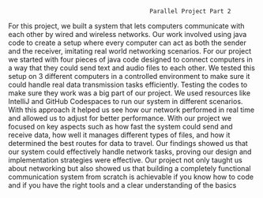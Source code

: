                                             Parallel Project Part 2
For this project, we built a system that lets computers communicate with each other by wired and wireless networks. Our work involved using java code to create a setup where every computer can act as both the sender and the receiver, imitating real world networking scenarios. For our project we started with four pieces of java code designed to connect computers in a way that they could send text and audio files to each other. We tested this setup on 3 different computers in a controlled environment to make sure it could handle real data transmission tasks efficiently. Testing the codes to make sure they work was a big part of our project. We used resources like IntelliJ and GitHub Codespaces to run our system in different scenarios. With this approach it helped us see how our network performed in real time and allowed us to adjust for better performance. With our project we focused on key aspects such as how fast the system could send and receive data, how well it manages different types of files, and how it determined the best routes for data to travel. Our findings showed us that our system could effectively handle network tasks, proving our design and implementation strategies were effective. Our project not only taught us about networking but also showed us that building a completely functional communication system from scratch is achievable if you know how to code and if you have the right tools and a clear understanding of the basics
